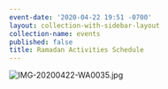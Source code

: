 ```yaml
---
event-date: '2020-04-22 19:51 -0700'
layout: collection-with-sidebar-layout
collection-name: events
published: false
title: Ramadan Activities Schedule
---
```

![IMG-20200422-WA0035.jpg]({{site.baseurl}}/media/IMG-20200422-WA0035.jpg)
